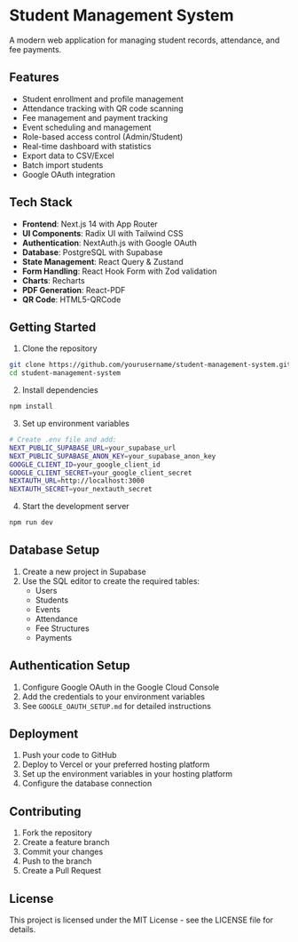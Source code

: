 # Student Management System

A modern web application for managing student records, attendance, and fee payments.

## Features

- Student enrollment and profile management
- Attendance tracking with QR code scanning
- Fee management and payment tracking
- Event scheduling and management
- Role-based access control (Admin/Student)
- Real-time dashboard with statistics
- Export data to CSV/Excel
- Batch import students
- Google OAuth integration

## Tech Stack

- **Frontend**: Next.js 14 with App Router
- **UI Components**: Radix UI with Tailwind CSS
- **Authentication**: NextAuth.js with Google OAuth
- **Database**: PostgreSQL with Supabase
- **State Management**: React Query & Zustand
- **Form Handling**: React Hook Form with Zod validation
- **Charts**: Recharts
- **PDF Generation**: React-PDF
- **QR Code**: HTML5-QRCode

## Getting Started

1. Clone the repository
```bash
git clone https://github.com/yourusername/student-management-system.git
cd student-management-system
```

2. Install dependencies
```bash
npm install
```

3. Set up environment variables
```bash
# Create .env file and add:
NEXT_PUBLIC_SUPABASE_URL=your_supabase_url
NEXT_PUBLIC_SUPABASE_ANON_KEY=your_supabase_anon_key
GOOGLE_CLIENT_ID=your_google_client_id
GOOGLE_CLIENT_SECRET=your_google_client_secret
NEXTAUTH_URL=http://localhost:3000
NEXTAUTH_SECRET=your_nextauth_secret
```

4. Start the development server
```bash
npm run dev
```

## Database Setup

1. Create a new project in Supabase
2. Use the SQL editor to create the required tables:
   - Users
   - Students
   - Events
   - Attendance
   - Fee Structures
   - Payments

## Authentication Setup

1. Configure Google OAuth in the Google Cloud Console
2. Add the credentials to your environment variables
3. See `GOOGLE_OAUTH_SETUP.md` for detailed instructions

## Deployment

1. Push your code to GitHub
2. Deploy to Vercel or your preferred hosting platform
3. Set up the environment variables in your hosting platform
4. Configure the database connection

## Contributing

1. Fork the repository
2. Create a feature branch
3. Commit your changes
4. Push to the branch
5. Create a Pull Request

## License

This project is licensed under the MIT License - see the LICENSE file for details.
